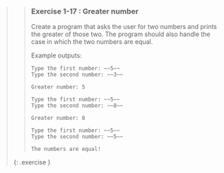 >>### Exercise 1-17 : Greater number
>>
>>Create a program that asks the user for two numbers and prints the greater of those two. The program should also handle the case in which the two numbers are equal.
>>
>>Example outputs:
>>
>>```output
>>Type the first number: ~~5~~
>>Type the second number: ~~3~~
>>
>>Greater number: 5
>>```
>>
>>```output
>>Type the first number: ~~5~~
>>Type the second number: ~~8~~
>>
>>Greater number: 8
>>```
>>
>>```output
>>Type the first number: ~~5~~
>>Type the second number: ~~5~~
>>
>>The numbers are equal!
>>```
>{: .exercise }